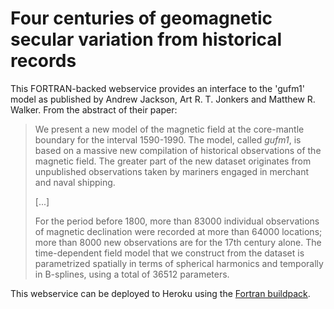 # Four centuries of geomagnetic secular variation from historical records

This FORTRAN-backed webservice provides an interface to the 'gufm1' model as
published by Andrew Jackson, Art R. T. Jonkers and Matthew R. Walker. From the
abstract of their paper:

> We present a new model of the magnetic field at the core-mantle boundary for
> the interval 1590-1990. The model, called _gufm1_, is based on a massive new
> compilation of historical observations of the magnetic field. The greater part
> of the new dataset originates from unpublished observations taken by mariners
> engaged in merchant and naval shipping.
>
> [...]
>
> For the period before 1800, more than 83000 individual observations of
> magnetic declination were recorded at more than 64000 locations; more than 8000
> new observations are for the 17th century alone. The time-dependent field model
> that we construct from the dataset is parametrized spatially in terms of
> spherical harmonics and temporally in B-splines, using a total of 36512
> parameters.

This webservice can be deployed to Heroku using the
[Fortran buildpack](https://github.com/martinrehfeld/heroku-buildpack-f77).
